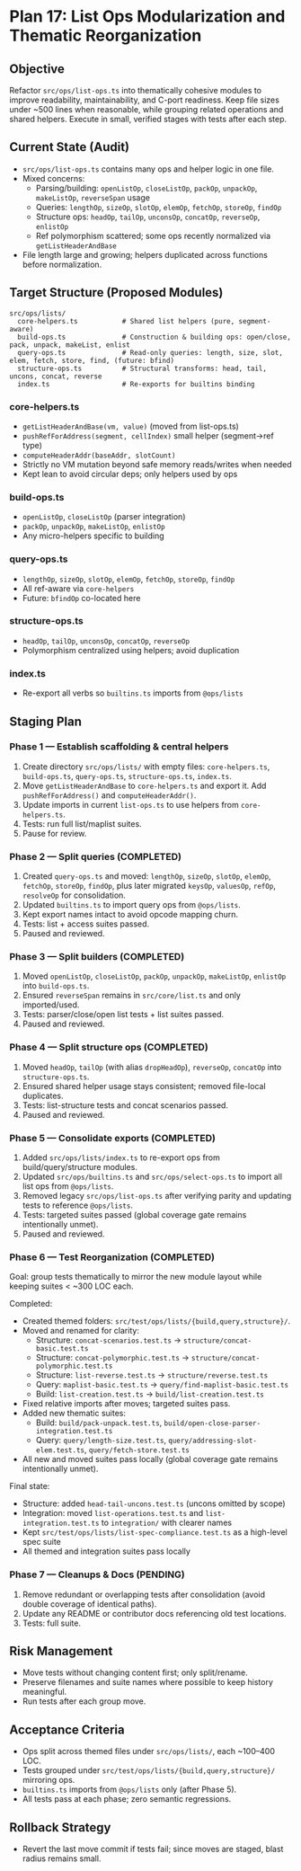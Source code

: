 # Plan 17: List Ops Modularization and Thematic Reorganization

## Objective
Refactor `src/ops/list-ops.ts` into thematically cohesive modules to improve readability, maintainability, and C-port readiness. Keep file sizes under ~500 lines when reasonable, while grouping related operations and shared helpers. Execute in small, verified stages with tests after each step.

## Current State (Audit)
- `src/ops/list-ops.ts` contains many ops and helper logic in one file.
- Mixed concerns:
  - Parsing/building: `openListOp`, `closeListOp`, `packOp`, `unpackOp`, `makeListOp`, `reverseSpan` usage
  - Queries: `lengthOp`, `sizeOp`, `slotOp`, `elemOp`, `fetchOp`, `storeOp`, `findOp`
  - Structure ops: `headOp`, `tailOp`, `unconsOp`, `concatOp`, `reverseOp`, `enlistOp`
  - Ref polymorphism scattered; some ops recently normalized via `getListHeaderAndBase`
- File length large and growing; helpers duplicated across functions before normalization.

## Target Structure (Proposed Modules)

```
src/ops/lists/
  core-helpers.ts           # Shared list helpers (pure, segment-aware)
  build-ops.ts              # Construction & building ops: open/close, pack, unpack, makeList, enlist
  query-ops.ts              # Read-only queries: length, size, slot, elem, fetch, store, find, (future: bfind)
  structure-ops.ts          # Structural transforms: head, tail, uncons, concat, reverse
  index.ts                  # Re-exports for builtins binding
```

### core-helpers.ts
- `getListHeaderAndBase(vm, value)` (moved from list-ops.ts)
- `pushRefForAddress(segment, cellIndex)` small helper (segment→ref type)
- `computeHeaderAddr(baseAddr, slotCount)`
- Strictly no VM mutation beyond safe memory reads/writes when needed
- Kept lean to avoid circular deps; only helpers used by ops

### build-ops.ts
- `openListOp`, `closeListOp` (parser integration)
- `packOp`, `unpackOp`, `makeListOp`, `enlistOp`
- Any micro-helpers specific to building

### query-ops.ts
- `lengthOp`, `sizeOp`, `slotOp`, `elemOp`, `fetchOp`, `storeOp`, `findOp`
- All ref-aware via `core-helpers`
- Future: `bfindOp` co-located here

### structure-ops.ts
- `headOp`, `tailOp`, `unconsOp`, `concatOp`, `reverseOp`
- Polymorphism centralized using helpers; avoid duplication

### index.ts
- Re-export all verbs so `builtins.ts` imports from `@ops/lists`

## Staging Plan

### Phase 1 — Establish scaffolding & central helpers
1. Create directory `src/ops/lists/` with empty files: `core-helpers.ts`, `build-ops.ts`, `query-ops.ts`, `structure-ops.ts`, `index.ts`.
2. Move `getListHeaderAndBase` to `core-helpers.ts` and export it. Add `pushRefForAddress()` and `computeHeaderAddr()`.
3. Update imports in current `list-ops.ts` to use helpers from `core-helpers.ts`.
4. Tests: run full list/maplist suites.
5. Pause for review.

### Phase 2 — Split queries (COMPLETED)
1. Created `query-ops.ts` and moved: `lengthOp`, `sizeOp`, `slotOp`, `elemOp`, `fetchOp`, `storeOp`, `findOp`, plus later migrated `keysOp`, `valuesOp`, `refOp`, `resolveOp` for consolidation.
2. Updated `builtins.ts` to import query ops from `@ops/lists`.
3. Kept export names intact to avoid opcode mapping churn.
4. Tests: list + access suites passed.
5. Paused and reviewed.

### Phase 3 — Split builders (COMPLETED)
1. Moved `openListOp`, `closeListOp`, `packOp`, `unpackOp`, `makeListOp`, `enlistOp` into `build-ops.ts`.
2. Ensured `reverseSpan` remains in `src/core/list.ts` and only imported/used.
3. Tests: parser/close/open list tests + list suites passed.
4. Paused and reviewed.

### Phase 4 — Split structure ops (COMPLETED)
1. Moved `headOp`, `tailOp` (with alias `dropHeadOp`), `reverseOp`, `concatOp` into `structure-ops.ts`.
2. Ensured shared helper usage stays consistent; removed file-local duplicates.
3. Tests: list-structure tests and concat scenarios passed.
4. Paused and reviewed.

### Phase 5 — Consolidate exports (COMPLETED)
1. Added `src/ops/lists/index.ts` to re-export ops from build/query/structure modules.
2. Updated `src/ops/builtins.ts` and `src/ops/select-ops.ts` to import all list ops from `@ops/lists`.
3. Removed legacy `src/ops/list-ops.ts` after verifying parity and updating tests to reference `@ops/lists`.
4. Tests: targeted suites passed (global coverage gate remains intentionally unmet).
5. Paused and reviewed.

### Phase 6 — Test Reorganization (COMPLETED)
Goal: group tests thematically to mirror the new module layout while keeping suites < ~300 LOC each.

Completed:
- Created themed folders: `src/test/ops/lists/{build,query,structure}/`.
- Moved and renamed for clarity:
  - Structure: `concat-scenarios.test.ts` → `structure/concat-basic.test.ts`
  - Structure: `concat-polymorphic.test.ts` → `structure/concat-polymorphic.test.ts`
  - Structure: `list-reverse.test.ts` → `structure/reverse.test.ts`
  - Query: `maplist-basic.test.ts` → `query/find-maplist-basic.test.ts`
  - Build: `list-creation.test.ts` → `build/list-creation.test.ts`
- Fixed relative imports after moves; targeted suites pass.
- Added new thematic suites:
  - Build: `build/pack-unpack.test.ts`, `build/open-close-parser-integration.test.ts`
  - Query: `query/length-size.test.ts`, `query/addressing-slot-elem.test.ts`, `query/fetch-store.test.ts`
- All new and moved suites pass locally (global coverage gate remains intentionally unmet).

Final state:
- Structure: added `head-tail-uncons.test.ts` (uncons omitted by scope)
- Integration: moved `list-operations.test.ts` and `list-integration.test.ts` to `integration/` with clearer names
- Kept `src/test/ops/lists/list-spec-compliance.test.ts` as a high-level spec suite
- All themed and integration suites pass locally

### Phase 7 — Cleanups & Docs (PENDING)
1. Remove redundant or overlapping tests after consolidation (avoid double coverage of identical paths).
2. Update any README or contributor docs referencing old test locations.
3. Tests: full suite.

## Risk Management
- Move tests without changing content first; only split/rename.
- Preserve filenames and suite names where possible to keep history meaningful.
- Run tests after each group move.

## Acceptance Criteria
- Ops split across themed files under `src/ops/lists/`, each ~100–400 LOC.
- Tests grouped under `src/test/ops/lists/{build,query,structure}/` mirroring ops.
- `builtins.ts` imports from `@ops/lists` only (after Phase 5).
- All tests pass at each phase; zero semantic regressions.

## Rollback Strategy
- Revert the last move commit if tests fail; since moves are staged, blast radius remains small.
